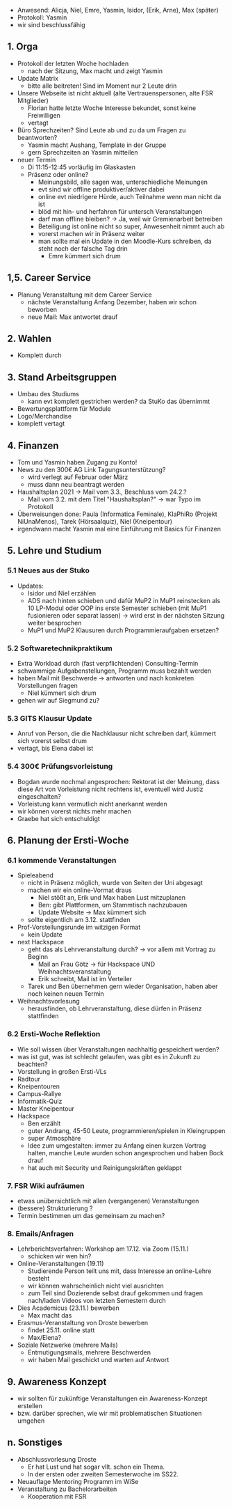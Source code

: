 ---
---

- Anwesend: Alicja, Niel, Emre, Yasmin, Isidor, (Erik, Arne), Max (später)
- Protokoll: Yasmin
- wir sind beschlussfähig

## 1. Orga

- Protokoll der letzten Woche hochladen
  - nach der Sitzung, Max macht und zeigt Yasmin
- Update Matrix
  - bitte alle beitreten! Sind im Moment nur 2 Leute drin
- Unsere Webseite ist nicht aktuell (alte Vertrauenspersonen, alte FSR Mitglieder)
  - Florian hatte letzte Woche Interesse bekundet, sonst keine Freiwilligen
  - vertagt
- Büro Sprechzeiten? Sind Leute ab und zu da um Fragen zu beantworten?
  - Yasmin macht Aushang, Template in der Gruppe
  - gern Sprechzeiten an Yasmin mitteilen
- neuer Termin
  - Di 11:15-12:45 vorläufig im Glaskasten
  - Präsenz oder online?
    - Meinungsbild, alle sagen was, unterschiedliche Meinungen
    - evt sind wir offline produktiver/aktiver dabei
    - online evt niedrigere Hürde, auch Teilnahme wenn man nicht da ist
    - blöd mit hin- und herfahren für untersch Veranstaltungen
    - darf man offline bleiben? -> Ja, weil wir Gremienarbeit betreiben
    - Beteiligung ist online nicht so super, Anwesenheit nimmt auch ab
    - vorerst machen wir in Präsenz weiter
    - man sollte mal ein Update in den Moodle-Kurs schreiben, da steht noch der falsche Tag drin
      - Emre kümmert sich drum

## 1,5. Career Service

- Planung Veranstaltung mit dem Career Service
  - nächste Veranstaltung Anfang Dezember, haben wir schon beworben
  - neue Mail: Max antwortet drauf

## 2. Wahlen

- Komplett durch

## 3. Stand Arbeitsgruppen

- Umbau des Studiums
  - kann evt komplett gestrichen werden? da StuKo das übernimmt
- Bewertungsplattform für Module
- Logo/Merchandise
- komplett vertagt

## 4. Finanzen

- Tom und Yasmin haben Zugang zu Konto!
- News zu den 300€ AG Link Tagungsunterstützung?
  - wird verlegt auf Februar oder März
  - muss dann neu beantragt werden
- Haushaltsplan 2021 -> Mail vom 3.3., Beschluss vom 24.2.?
  - Mail vom 3.2. mit dem Titel "Haushaltsplan?" -> war Typo im Protokoll
- Überweisungen done: Paula (Informatica Feminale), KlaPhiRo (Projekt NiUnaMenos), Tarek (Hörsaalquiz), Niel (Kneipentour)
- irgendwann macht Yasmin mal eine Einführung mit Basics für Finanzen

## 5. Lehre und Studium

### 5.1 Neues aus der Stuko

- Updates:
  - Isidor und Niel erzählen
  - ADS nach hinten schieben und dafür MuP2 in MuP1 reinstecken als 10 LP-Modul oder OOP ins erste Semester schieben (mit MuP1 fusionieren oder separat lassen) -> wird erst in der nächsten Sitzung weiter besprochen
  - MuP1 und MuP2 Klausuren durch Programmieraufgaben ersetzen?

### 5.2 Softwaretechnikpraktikum

- Extra Workload durch (fast verpflichtenden) Consulting-Termin
- schwammige Aufgabenstellungen, Programm muss bezahlt werden
- haben Mail mit Beschwerde -> antworten und nach konkreten Vorstellungen fragen
  - Niel kümmert sich drum
- gehen wir auf Siegmund zu?

### 5.3 GITS Klausur Update

- Anruf von Person, die die Nachklausur nicht schreiben darf, kümmert sich vorerst selbst drum
- vertagt, bis Elena dabei ist

### 5.4 300€ Prüfungsvorleistung

- Bogdan wurde nochmal angesprochen: Rektorat ist der Meinung, dass diese Art von Vorleistung nicht rechtens ist, eventuell wird Justiz eingeschalten?
- Vorleistung kann vermutlich nicht anerkannt werden
- wir können vorerst nichts mehr machen
- Graebe hat sich entschuldigt

## 6. Planung der Ersti-Woche

### 6.1 kommende Veranstaltungen

- Spieleabend
  - nicht in Präsenz möglich, wurde von Seiten der Uni abgesagt
  - machen wir ein online-Vormat draus
    - Niel stößt an, Erik und Max haben Lust mitzuplanen
    - Ben: gibt Plattformen, um Stammtisch nachzubauen
    - Update Website -> Max kümmert sich
  - sollte eigentlich am 3.12. stattfinden
- Prof-Vorstellungsrunde im witzigen Format
  - kein Update
- next Hackspace
  - geht das als Lehrveranstaltung durch? -> vor allem mit Vortrag zu Beginn
    - Mail an Frau Götz -> für Hackspace UND Weihnachtsveranstaltung
    - Erik schreibt, Mail ist im Verteiler
  - Tarek und Ben übernehmen gern wieder Organisation, haben aber noch keinen neuen Termin
- Weihnachtsvorlesung
  - herausfinden, ob Lehrveranstaltung, diese dürfen in Präsenz stattfinden

### 6.2 Ersti-Woche Reflektion

- Wie soll wissen über Veranstaltungen nachhaltig gespeichert werden?
- was ist gut, was ist schlecht gelaufen, was gibt es in Zukunft zu beachten?
- Vorstellung in großen Ersti-VLs
- Radtour
- Kneipentouren
- Campus-Rallye
- Informatik-Quiz
- Master Kneipentour
- Hackspace
  - Ben erzählt
  - guter Andrang, 45-50 Leute, programmieren/spielen in Kleingruppen
  - super Atmosphäre
  - Idee zum umgestalten: immer zu Anfang einen kurzen Vortrag halten, manche Leute wurden schon angesprochen und haben Bock drauf
  - hat auch mit Security und Reinigungskräften geklappt

### 7. FSR Wiki aufräumen

- etwas unübersichtlich mit allen (vergangenen) Veranstaltungen
- (bessere) Strukturierung ?
- Termin bestimmen um das gemeinsam zu machen?

### 8. Emails/Anfragen

- Lehrberichtsverfahren: Workshop am 17.12. via Zoom (15.11.)
  - schicken wir wen hin?
- Online-Veranstaltungen (19.11)
  - Studierende Person teilt uns mit, dass Interesse an online-Lehre besteht
  - wir können wahrscheinlich nicht viel ausrichten
  - zum Teil sind Dozierende selbst drauf gekommen und fragen nach/laden Videos von letzten Semestern durch
- Dies Academicus (23.11.) bewerben
  - Max macht das
- Erasmus-Veranstaltung von Droste bewerben
  - findet 25.11. online statt
  - Max/Elena?
- Soziale Netzwerke (mehrere Mails)
  - Entmutigungsmails, mehrere Beschwerden
  - wir haben Mail geschickt und warten auf Antwort

## 9. Awareness Konzept

- wir sollten für zukünftige Veranstaltungen ein Awareness-Konzept erstellen
- bzw. darüber sprechen, wie wir mit problematischen Situationen umgehen

## n. Sonstiges

- Abschlussvorlesung Droste
  - Er hat Lust und hat sogar vllt. schon ein Thema.
  - In der ersten oder zweiten Semesterwoche im SS22.
- Neuauflage Mentoring Programm im WiSe
- Veranstaltung zu Bachelorarbeiten
  - Kooperation mit FSR
